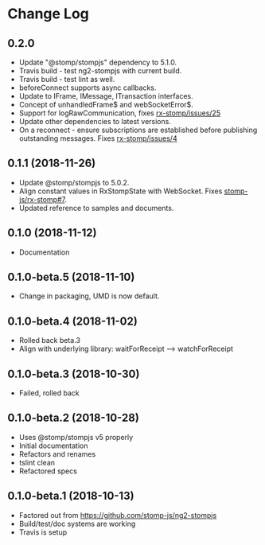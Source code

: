 # Change Log

## 0.2.0

* Update "@stomp/stompjs" dependency to 5.1.0.
* Travis build - test ng2-stompjs with current build.
* Travis build - test lint as well.
* beforeConnect supports async callbacks.
* Update to IFrame, IMessage, ITransaction interfaces.
* Concept of unhandledFrame$ and webSocketError$.
* Support for logRawCommunication, fixes 
  [rx-stomp/issues/25](https://github.com/stomp-js/rx-stomp/issues/25)
* Update other dependencies to latest versions.
* On a reconnect - ensure subscriptions are established before
  publishing outstanding messages.
  Fixes [rx-stomp/issues/4](https://github.com/stomp-js/rx-stomp/issues/4)

## 0.1.1 (2018-11-26)

* Update @stomp/stompjs to 5.0.2.
* Align constant values in RxStompState with WebSocket.
  Fixes [stomp-js/rx-stomp#7](https://github.com/stomp-js/rx-stomp/issues/7).
* Updated reference to samples and documents.

## 0.1.0 (2018-11-12)

* Documentation

## 0.1.0-beta.5 (2018-11-10)

* Change in packaging, UMD is now default.

## 0.1.0-beta.4 (2018-11-02)

* Rolled back beta.3
* Align with underlying library: waitForReceipt --> watchForReceipt

## 0.1.0-beta.3 (2018-10-30)

* Failed, rolled back

## 0.1.0-beta.2 (2018-10-28)

* Uses @stomp/stompjs v5 properly
* Initial documentation
* Refactors and renames
* tslint clean
* Refactored specs 

## 0.1.0-beta.1 (2018-10-13)

* Factored out from https://github.com/stomp-js/ng2-stompjs
* Build/test/doc systems are working
* Travis is setup